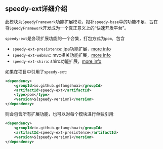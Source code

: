 speedy-ext详细介绍
----
此模块为`SpeedyFramework`功能扩展模块，拟补`speedy-base`中的功能不足，旨在将`SpeedyFramework`开发成为一个真正意义上的“快速开发平台”。

`speedy-ext`是各项扩展功能的一个合集，打包方式为`pom`，包含
- `speedy-ext-presistence`: jpa功能扩展，[more info](https://github.com/gefangshuai/SpeedyFramework/tree/master/speedy-ext-persistence)
- `speedy-ext-webmvc`: mvc相关功能扩展，[more info](https://github.com/gefangshuai/SpeedyFramework/tree/master/speedy-ext-webmvc)
- `speedy-ext-shiro`: shiro功能扩展，[more info](https://github.com/gefangshuai/SpeedyFramework/tree/master/speedy-ext-shiro)

如果在项目中引用了`speedy-ext`:
```xml
<dependency>
    <groupId>io.github.gefangshuai</groupId>
    <artifactId>speedy-ext</artifactId>
    <type>pom</type>
    <version>${speedy-version}</version>
</dependency>
```

则会包含所有扩展功能，也可以对每个模块进行单独引用:
```xml
<dependency>
    <groupId>io.github.gefangshuai</groupId>
    <artifactId>speedy-ext-presistence</artifactId>
    <version>${speedy-version}</version>
</dependency>
```
